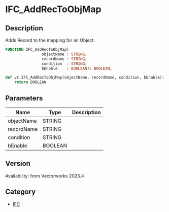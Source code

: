 # IFC_AddRecToObjMap

## Description
Adds Record to the mapping for an Object.

```pascal
FUNCTION IFC_AddRecToObjMap(
				objectName : STRING;
				recordName : STRING;
				condition  : STRING;
				bEnable    : BOOLEAN): BOOLEAN;
```

```python
def vs.IFC_AddRecToObjMap(objectName, recordName, condition, bEnable):
    return BOOLEAN
```

## Parameters
|Name|Type|Description|
|---|---|---|
|objectName|STRING|   |
|recordName|STRING|   |
|condition|STRING|   |
|bEnable|BOOLEAN|   |

## Version
Availability: from Vectorworks 2023.4

## Category
* [IFC](../Categories/IFC.md)
